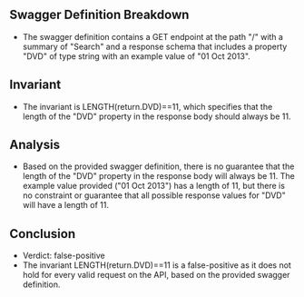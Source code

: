 ## Swagger Definition Breakdown
- The swagger definition contains a GET endpoint at the path "/" with a summary of "Search" and a response schema that includes a property "DVD" of type string with an example value of "01 Oct 2013".

## Invariant
- The invariant is LENGTH(return.DVD)==11, which specifies that the length of the "DVD" property in the response body should always be 11.

## Analysis
- Based on the provided swagger definition, there is no guarantee that the length of the "DVD" property in the response body will always be 11. The example value provided ("01 Oct 2013") has a length of 11, but there is no constraint or guarantee that all possible response values for "DVD" will have a length of 11.

## Conclusion
- Verdict: false-positive
- The invariant LENGTH(return.DVD)==11 is a false-positive as it does not hold for every valid request on the API, based on the provided swagger definition.
